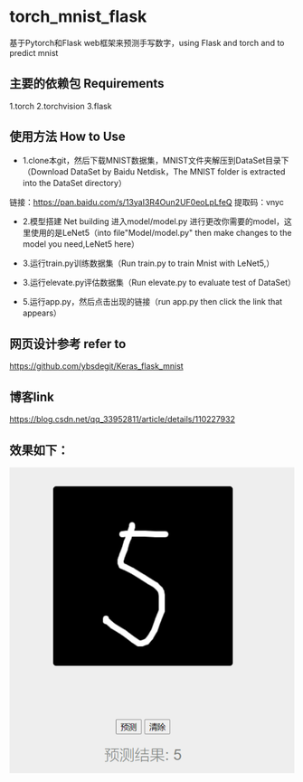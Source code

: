 # torch_mnist_flask
基于Pytorch和Flask web框架来预测手写数字，using Flask and torch and to predict mnist

## 主要的依赖包 Requirements
1.torch
2.torchvision
3.flask

## 使用方法 How to Use
- 1.clone本git，然后下载MNIST数据集，MNIST文件夹解压到DataSet目录下 （Download DataSet by Baidu Netdisk，The MNIST folder is extracted into the DataSet directory）

链接：https://pan.baidu.com/s/13yaI3R4Oun2UF0eoLpLfeQ 
提取码：vnyc 

- 2.模型搭建 Net building
进入model/model.py 进行更改你需要的model，这里使用的是LeNet5（into file"Model/model.py" then make changes to the model you need,LeNet5 here）

- 3.运行train.py训练数据集（Run train.py to train Mnist with LeNet5,）

- 3.运行elevate.py评估数据集（Run elevate.py to evaluate test of DataSet）

- 5.运行app.py，然后点击出现的链接（run app.py then click the link that appears）

## 网页设计参考 refer to
https://github.com/ybsdegit/Keras_flask_mnist

## 博客link
https://blog.csdn.net/qq_33952811/article/details/110227932

## 效果如下：
![image](https://github.com/Windxy/torch_mnist_flask/blob/main/static/show.jpg)
